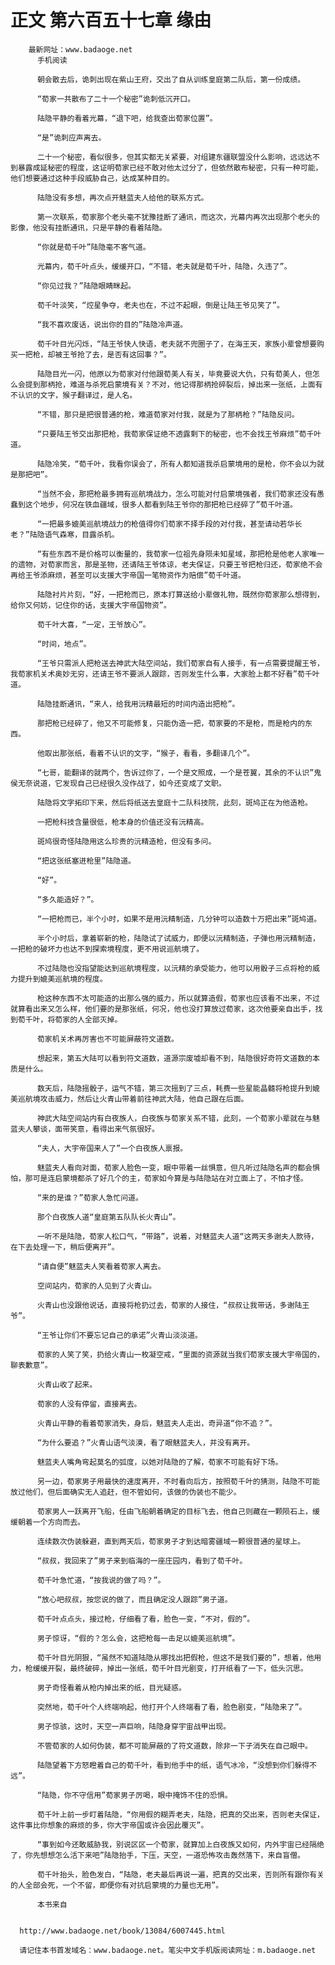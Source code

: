 # 正文 第六百五十七章 缘由
        最新网址：www.badaoge.net
          手机阅读
      
          朝会散去后，诡刺出现在紫山王府，交出了自从训练皇庭第二队后，第一份成绩。
      
          “荀家一共散布了二十一个秘密”诡刺低沉开口。
      
          陆隐平静的看着光幕，“退下吧，给我查出荀家位置”。
      
          “是”诡刺应声离去。
      
          二十一个秘密，看似很多，但其实都无关紧要，对组建东疆联盟没什么影响，远远达不到暴露成延秘密的程度，这证明荀家已经不敢对他太过分了，但依然散布秘密，只有一种可能，他们想要通过这种手段威胁自己，达成某种目的。
      
          陆隐没有多想，再次点开魅蓝夫人给他的联系方式。
      
          第一次联系，荀家那个老头毫不犹豫挂断了通讯，而这次，光幕内再次出现那个老头的影像，他没有挂断通讯，只是平静的看着陆隐。
      
          “你就是荀千叶”陆隐毫不客气道。
      
          光幕内，荀千叶点头，缓缓开口，“不错，老夫就是荀千叶，陆隐，久违了”。
      
          “你见过我？”陆隐眼睛眯起。
      
          荀千叶淡笑，“焢星争夺，老夫也在，不过不起眼，倒是让陆王爷见笑了”。
      
          “我不喜欢废话，说出你的目的”陆隐冷声道。
      
          荀千叶目光闪烁，“陆王爷快人快语，老夫就不兜圈子了，在海王天，家族小辈曾想要购买一把枪，却被王爷抢了去，是否有这回事？”。
      
          陆隐目光一闪，他原以为荀家对付他跟荀美人有关，毕竟要说大仇，只有荀美人，但怎么会提到那柄抢，难道与杀死启蒙境有关？不对，他记得那柄抢碎裂后，掉出来一张纸，上面有不认识的文字，猴子翻译过，是人名。
      
          “不错，那只是把很普通的枪，难道荀家对付我，就是为了那柄枪？”陆隐反问。
      
          “只要陆王爷交出那把枪，我荀家保证绝不透露剩下的秘密，也不会找王爷麻烦”荀千叶道。
      
          陆隐冷笑，“荀千叶，我看你误会了，所有人都知道我杀启蒙境用的是枪，你不会以为就是那把吧”。
      
          “当然不会，那把枪最多拥有巡航境战力，怎么可能对付启蒙境强者，我们荀家还没有愚蠢到这个地步，何况在铁血疆域，很多人都看到陆王爷你的那把枪已经碎了”荀千叶道。
      
          “一把最多媲美巡航境战力的枪值得你们荀家不择手段的对付我，甚至请动若华长老？”陆隐语气森寒，目露杀机。
      
          “有些东西不是价格可以衡量的，我荀家一位祖先身陨未知星域，那把枪是他老人家唯一的遗物，对荀家而言，那是圣物，还请陆王爷体谅，老夫保证，只要王爷把枪归还，荀家绝不会再给王爷添麻烦，甚至可以支援大宇帝国一笔物资作为赔偿”荀千叶道。
      
          陆隐衬片片刻，“好，一把枪而已，原本打算送给小辈做礼物，既然你荀家那么想得到，给你又何妨，记住你的话，支援大宇帝国物资”。
      
          荀千叶大喜，“一定，王爷放心”。
      
          “时间，地点”。
      
          “王爷只需派人把枪送去神武大陆空间站，我们荀家自有人接手，有一点需要提醒王爷，我荀家机关术奥妙无穷，还请王爷不要派人跟踪，否则发生什么事，大家脸上都不好看”荀千叶道。
      
          陆隐挂断通讯，“来人，给我用沅精最短的时间内造出把枪”。
      
          那把枪已经碎了，他又不可能修复，只能伪造一把，荀家要的不是枪，而是枪内的东西。
      
          他取出那张纸，看着不认识的文字，“猴子，看看，多翻译几个”。
      
          “七哥，能翻译的就两个，告诉过你了，一个是文照成，一个是苍翼，其余的不认识”鬼侯无奈说道，它发现自己已经很久没作战了，如今还变成了文职。
      
          陆隐将文字拓印下来，然后将纸送去皇庭十二队科技院，此刻，斑鸠正在为他造枪。
      
          一把枪科技含量很低，枪本身的价值还没有沅精高。
      
          斑鸠很奇怪陆隐用这么珍贵的沅精造枪，但没有多问。
      
          “把这张纸塞进枪里”陆隐道。
      
          “好”。
      
          “多久能造好？”。
      
          “一把枪而已，半个小时，如果不是用沅精制造，几分钟可以造数十万把出来”斑鸠道。
      
          半个小时后，拿着崭新的枪，陆隐试了试威力，即便以沅精制造，子弹也用沅精制造，一把枪的破坏力也达不到探索境程度，更不用说巡航境了。
      
          不过陆隐也没指望能达到巡航境程度，以沅精的承受能力，他可以用骰子三点将枪的威力提升到媲美巡航境的程度。
      
          枪这种东西不太可能造的出那么强的威力，所以就算造假，荀家也应该看不出来，不过就算看出来又怎么样，他们要的是那张纸，何况，他也没打算放过荀家，这次他要亲自出手，找到荀千叶，将荀家的人全部灭掉。
      
          荀家机关术再厉害也不可能屏蔽符文道数。
      
          想起来，第五大陆可以看到符文道数，道源宗废墟却看不到，陆隐很好奇符文道数的本质是什么。
      
          数天后，陆隐摇骰子，运气不错，第三次摇到了三点，耗费一些星能晶髓将枪提升到媲美巡航境攻击威力，然后让火青山带着前往神武大陆，他自己跟在后面。
      
          神武大陆空间站内有白夜族人，白夜族与荀家关系不错，此刻，一个荀家小辈就在与魅蓝夫人攀谈，面带笑意，看得出来气氛很好。
      
          “夫人，大宇帝国来人了”一个白夜族人禀报。
      
          魅蓝夫人看向对面，荀家人脸色一变，眼中带着一丝惧意，但凡听过陆隐名声的都会惧怕，那可是连启蒙境都杀了好几个的主，荀家如今算是与陆隐站在对立面上了，不怕才怪。
      
          “来的是谁？”荀家人急忙问道。
      
          那个白夜族人道“皇庭第五队队长火青山”。
      
          一听不是陆隐，荀家人松口气，“带路”，说着，对魅蓝夫人道“这两天多谢夫人款待，在下去处理一下，稍后便离开”。
      
          “请自便”魅蓝夫人笑看着荀家人离去。
      
          空间站内，荀家的人见到了火青山。
      
          火青山也没跟他说话，直接将枪扔过去，荀家的人接住，“叔叔让我带话，多谢陆王爷”。
      
          “王爷让你们不要忘记自己的承诺”火青山淡淡道。
      
          荀家的人笑了笑，扔给火青山一枚凝空戒，“里面的资源就当我们荀家支援大宇帝国的，聊表歉意”。
      
          火青山收了起来。
      
          荀家的人没有停留，直接离去。
      
          火青山平静的看着荀家消失，身后，魅蓝夫人走出，奇异道“你不追？”。
      
          “为什么要追？”火青山语气淡漠，看了眼魅蓝夫人，并没有离开。
      
          魅蓝夫人嘴角弯起莫名的弧度，以她对陆隐的了解，荀家不可能有好下场。
      
          另一边，荀家男子用最快的速度离开，不时看向后方，按照荀千叶的猜测，陆隐不可能放过他们，但后面确实无人追赶，但不管如何，该做的伪装也不能少。
      
          荀家男人一跃离开飞船，任由飞船朝着确定的目标飞去，他自己则藏在一颗陨石上，缓缓朝着一个方向而去。
      
          连续数次伪装躲避，直到两天后，荀家男子才到达暗雾疆域一颗很普通的星球上。
      
          “叔叔，我回来了”男子来到临海的一座庄园内，看到了荀千叶。
      
          荀千叶急忙道，“按我说的做了吗？”。
      
          “放心吧叔叔，按您说的做了，而且确定没人跟踪”男子道。
      
          荀千叶点点头，接过枪，仔细看了看，脸色一变，“不对，假的”。
      
          男子惊讶，“假的？怎么会，这把枪每一击足以媲美巡航境”。
      
          荀千叶目光阴狠，“虽然不知道陆隐从哪找出把假枪，但这不是我们要的”，想着，他用力，枪缓缓开裂，最终破碎，掉出一张纸，荀千叶目光剧变，打开纸看了一下，低头沉思。
      
          男子奇怪看着从枪内掉出来的纸，目光疑惑。
      
          突然地，荀千叶个人终端响起，他打开个人终端看了看，脸色剧变，“陆隐来了”。
      
          男子惊骇，这时，天空一声巨响，陆隐身穿宇宙战甲出现。
      
          不管荀家的人如何伪装，都不可能屏蔽的了符文道数，除非一下子消失在自己眼中。
      
          陆隐望着下方怒瞪着自己的荀千叶，看到他手中的纸，语气冰冷，“没想到你们躲得不远”。
      
          “陆隐，你不守信用”荀家男子厉喝，眼中掩饰不住的恐惧。
      
          荀千叶上前一步盯着陆隐，“你用假的糊弄老夫，陆隐，把真的交出来，否则老夫保证，这件事比你想象的麻烦的多，你大宇帝国或许会因此覆灭”。
      
          “事到如今还敢威胁我，别说区区一个荀家，就算加上白夜族又如何，内外宇宙已经隔绝了，你先想想怎么活下来吧”陆隐抬手，下压，天空，一道恐怖攻击轰然落下，来自盲僧。
      
          荀千叶抬头，脸色发白，“陆隐，老夫最后再说一遍，把真的交出来，否则所有跟你有关的人全部会死，一个不留，即便你有对抗启蒙境的力量也无用”。
      
          本书来自
      
      
      http://www.badaoge.net/book/13084/6007445.html
      
      请记住本书首发域名：www.badaoge.net。笔尖中文手机版阅读网址：m.badaoge.net